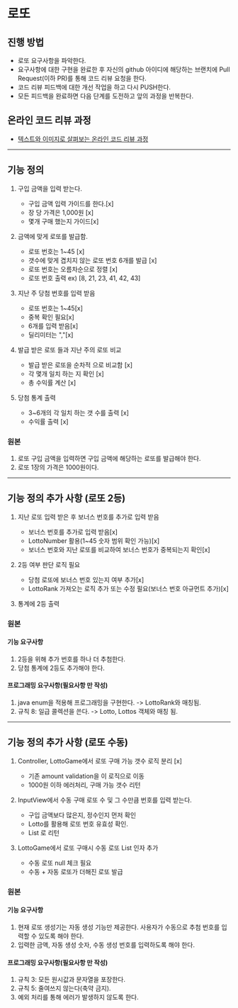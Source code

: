 # 로또
## 진행 방법
* 로또 요구사항을 파악한다.
* 요구사항에 대한 구현을 완료한 후 자신의 github 아이디에 해당하는 브랜치에 Pull Request(이하 PR)를 통해 코드 리뷰 요청을 한다.
* 코드 리뷰 피드백에 대한 개선 작업을 하고 다시 PUSH한다.
* 모든 피드백을 완료하면 다음 단계를 도전하고 앞의 과정을 반복한다.

## 온라인 코드 리뷰 과정
* [텍스트와 이미지로 살펴보는 온라인 코드 리뷰 과정](https://github.com/next-step/nextstep-docs/tree/master/codereview)

---
## 기능 정의
1. 구입 금액을 입력 받는다.
    - 구입 금액 입력 가이드를 한다.[x]
    - 장 당 가격은 1,000원 [x]
    - 몇개 구매 했는지 가이드[x]

2. 금액에 맞게 로또를 발급함.
    - 로또 번호는 1~45 [x]
    - 갯수에 맞게 겹치지 않는 로또 번호 6개를 발급 [x]
    - 로또 번호는 오름차순으로 정렬 [x]
    - 로또 번호 출력 ex) [8, 21, 23, 41, 42, 43]

3. 지난 주 당첨 번호를 입력 받음
    - 로또 번호는 1~45[x]
    - 중복 확인 필요[x]
    - 6개를 입력 받음[x]
    - 딜리미터는 ","[x] 

4. 발급 받은 로또 들과 지난 주의 로또 비교
    - 발급 받은 로또을 순차적 으로 비교함 [x]
    - 각 몇개 일치 하는 지 확인 [x]
    - 총 수익률 계산 [x]

4. 당첨 통계 출력
    - 3~6개의 각 일치 하는 갯 수를 출력 [x]
    - 수익률 출력 [x]

### 원본
1. 로또 구입 금액을 입력하면 구입 금액에 해당하는 로또를 발급해야 한다.
2. 로또 1장의 가격은 1000원이다.

---
## 기능 정의 추가 사항 (로또 2등)
1. 지난 로또 입력 받은 후 보너스 번호를 추가로 입력 받음
   - 보너스 번호를 추가로 입력 받음[x]
   - LottoNumber 활용(1~45 숫자 범위 확인 가능)[x]
   - 보너스 번호와 지난 로또를 비교하여 보너스 번호가 중복되는지 확인[x]
   
2. 2등 여부 판단 로직 필요
   - 당첨 로또에 보너스 번호 있는지 여부 추가[x]
   - LottoRank 가져오는 로직 추가 또는 수정 필요(보너스 번호 아규먼트 추가)[x]

3. 통계에 2등 출력

### 원본
#### 기능 요구사항
1. 2등을 위해 추가 번호를 하나 더 추첨한다.
2. 당첨 통계에 2등도 추가해야 한다.

#### 프로그래밍 요구사항(필요사항 만 작성)
1. java enum을 적용해 프로그래밍을 구현한다. -> LottoRank와 매칭됨.
2. 규칙 8: 일급 콜렉션을 쓴다. -> Lotto, Lottos 객체와 매칭 됨.

---
## 기능 정의 추가 사항 (로또 수동)
1. Controller, LottoGame에서 로또 구매 가능 갯수 로직 분리 [x]
   - 기존 amount validation을 이 로직으로 이동
   - 1000원 이하 에러처리, 구매 가능 갯수 리턴

2. InputView에서 수동 구매 로또 수 및 그 수만큼 번호를 입력 받는다.
   - 구입 금액보다 많은지, 정수인지 먼저 확인
   - Lotto를 활용해 로또 번호 유효성 확인.
   - List<Lotto> 로 리턴

3. LottoGame에서 로또 구매시 수동 로또 List<Lotto> 인자 추가
   - 수동 로또 null 체크 필요
   - 수동 + 자동 로또가 더해진 로또 발급

### 원본
#### 기능 요구사항
1. 현재 로또 생성기는 자동 생성 기능만 제공한다. 사용자가 수동으로 추첨 번호를 입력할 수 있도록 해야 한다.
2. 입력한 금액, 자동 생성 숫자, 수동 생성 번호를 입력하도록 해야 한다.

#### 프로그래밍 요구사항(필요사항 만 작성)
1. 규칙 3: 모든 원시값과 문자열을 포장한다.
2. 규칙 5: 줄여쓰지 않는다(축약 금지).
3. 예외 처리를 통해 에러가 발생하지 않도록 한다.